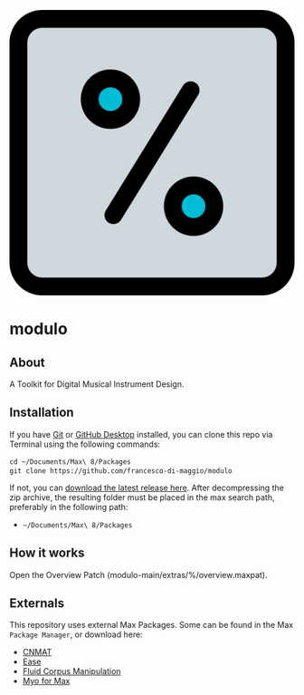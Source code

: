 ![modulo logo](icon.png "the modulo logo")

# modulo

## About 
A Toolkit for Digital Musical Instrument Design. 

## Installation

If you have [Git](http://git-scm.com/) or [GitHub Desktop](https://desktop.github.com/) installed, you can clone this repo via Terminal using the following commands:

	cd ~/Documents/Max\ 8/Packages
	git clone https://github.com/francesco-di-maggio/modulo

If not, you can [download the latest release here](https://github.com/francesco-di-maggio/modulo). After decompressing the zip archive, the resulting folder must be placed in the max search path, preferably in the following path:

* `~/Documents/Max\ 8/Packages`

## How it works

Open the Overview Patch (modulo-main/extras/%/overview.maxpat).

## Externals

This repository uses external Max Packages. Some can be found in the Max ```Package Manager```, or download here:
* [CNMAT](https://cnmat.berkeley.edu/downloads)
* [Ease](https://github.com/Cycling74/ease)
* [Fluid Corpus Manipulation](https://www.flucoma.org/download/?fbclid=IwAR2UcQAQCX5s7WIXaNRTHIBnId3jb6lqKM3j9j3rsLpQgUVT8SKxmDf3RNg)
* [Myo for Max](https://github.com/JulesFrancoise/myo-for-max)
